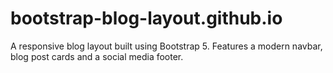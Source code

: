 # bootstrap-blog-layout.github.io
A responsive blog layout built using Bootstrap 5. Features a modern navbar, blog post cards and a social media footer. 
